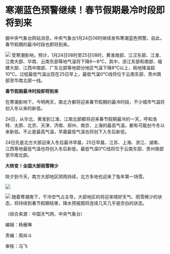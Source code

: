 # 寒潮蓝色预警继续！春节假期最冷时段即将到来

据中央气象台网站消息，中央气象台1月24日06时继续发布寒潮蓝色预警。自此，春节假期的最冷时段也即将到来。

![](https://inews.gtimg.com/newsapp_bt/0/15624951722/1000)
受寒潮影响，预计，1月24日08时至25日08时，黄淮南部、江汉东部、江淮、江南大部、华南、云南东部等地气温将下降6～8℃，其中，浙江东部和南部、福建大部、江西中南部、广东北部等地部分地区气温下降8℃以上，局地降温超10℃。过程最低气温出现在25日早上，最低气温0℃线将位于云南东部、贵州南部至华南北部一线。

**春节假期最冷时段即将到来**

在寒潮影响下，今明两天，南北方都将迎来春节假期的最冷时段，不少城市气温将创入冬以来的新低。

24日，从华北、黄淮到江淮、江南北部都将迎来春节假期最冷的一天，呼和浩特、太原、北京、天津、济南、郑州、南京、上海的最高气温，都有可能创今冬以来新低。不止是最高气温，早晨最低气温也将创下入冬后新低。

24日先是北方大部迎来入冬后最冷早晨，25日早晨，江苏、上海、浙江、湖南、江西等地最低气温也将创入冬后新低，最低气温0℃线将位于云南东部、贵州南部至华南北部。

**大转变！全国大部雨雪稀少**

除夕到今天，南方大部地区阴雨持续，北方多地也迎来了兔年第一场雪。

![](https://inews.gtimg.com/newsapp_bt/0/15624446685/1000)

![](https://inews.gtimg.com/newsapp_bt/0/15624446687/1000)
随着寒潮南下，干冷空气占主导，大部地区的将迎来晴好天气、雨雪稀少的状态，将持续到春节假期结束，降水预报图将连续几天几乎是空白的状态。

（综合来源：中国天气网、中央气象台）

编辑：杨雁琳

责编：周尚斗

审核：冯飞


